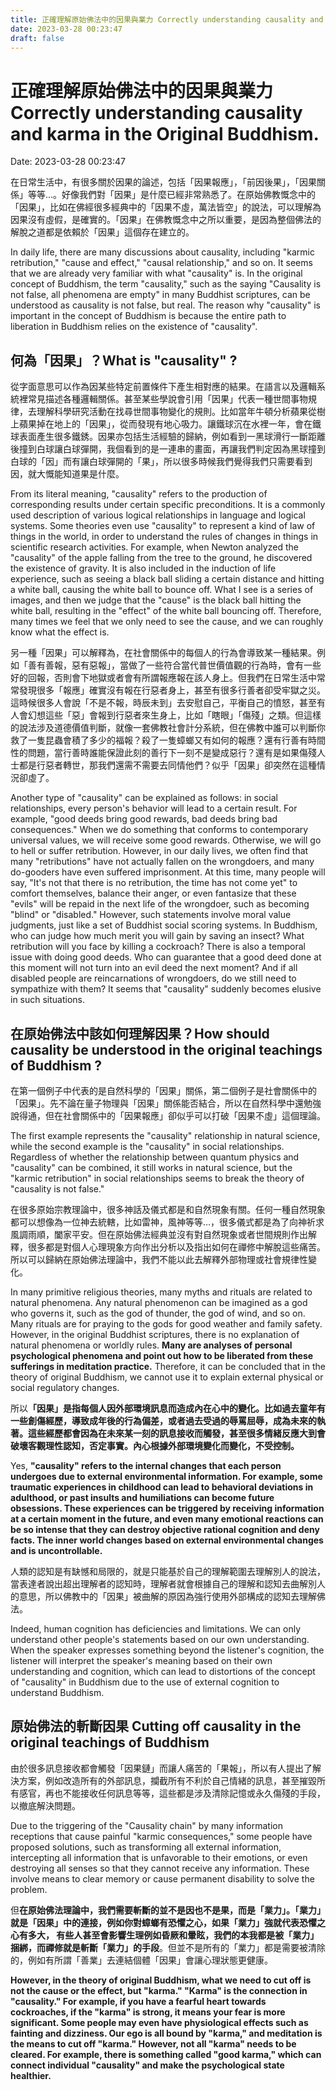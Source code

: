 ```yaml
---
title: 正確理解原始佛法中的因果與業力 Correctly understanding causality and karma in the Original Buddhism. 
date: 2023-03-28 00:23:47 
draft: false
---
```

# 正確理解原始佛法中的因果與業力 Correctly understanding causality and karma in the Original Buddhism.
Date: 2023-03-28 00:23:47

<!-- wp:paragraph -->
<p>在日常生活中，有很多關於因果的論述，包括「因果報應」，「前因後果」，「因果關係」等等…。好像我們對「因果」是什麼已經非常熟悉了。在原始佛教慨念中的「因果」，比如在佛經很多經典中的「因果不虛，萬法皆空」的說法，可以理解為因果沒有虛假，是確實的。「因果」在佛教慨念中之所以重要，是因為整個佛法的解脫之道都是依賴於「因果」這個存在建立的。</p>
<!-- /wp:paragraph -->

<!-- wp:paragraph -->
<p>In daily life, there are many discussions about causality, including "karmic retribution," "cause and effect," "causal relationship," and so on. It seems that we are already very familiar with what "causality" is. In the original concept of Buddhism, the term "causality," such as the saying "Causality is not false, all phenomena are empty" in many Buddhist scriptures, can be understood as causality is not false, but real. The reason why "causality" is important in the concept of Buddhism is because the entire path to liberation in Buddhism relies on the existence of "causality".</p>
<!-- /wp:paragraph -->

<!-- wp:heading {"anchor":"何為-因果"} -->
<h2 class="wp-block-heading" id="何為-因果">何為「因果」？What is "causality" ?</h2>
<!-- /wp:heading -->

<!-- wp:paragraph -->
<p>從字面意思可以作為因某些特定前置條件下產生相對應的結果。在語言以及邏輯系統裡常見描述各種邏輯關係。甚至某些學說會引用「因果」代表一種世間事物規律，去理解科學研究活動在找尋世間事物變化的規則。比如當年牛頓分析蘋果從樹上蘋果掉在地上的「因果」，從而發現有地心吸力。讓鐵球沉在水裡一年，會在鐵球表面產生很多鐵銹。因果亦包括生活經驗的歸納，例如看到一黑球滑行一斷距離後撞到白球讓白球彈開，我個看到的是一連串的畫面，再讓我們判定因為黑球撞到白球的「因」而有讓白球彈開的「果」，所以很多時候我們覺得我們只需要看到因，就大慨能知道果是什麼。</p>
<!-- /wp:paragraph -->

<!-- wp:paragraph -->
<p>From its literal meaning, "causality" refers to the production of corresponding results under certain specific preconditions. It is a commonly used description of various logical relationships in language and logical systems. Some theories even use "causality" to represent a kind of law of things in the world, in order to understand the rules of changes in things in scientific research activities. For example, when Newton analyzed the "causality" of the apple falling from the tree to the ground, he discovered the existence of gravity. It is also included in the induction of life experience, such as seeing a black ball sliding a certain distance and hitting a white bal<a>l</a>, causing the white ball to bounce off. What I see is a series of images, and then we judge that the "cause" is the black ball hitting the white ball, resulting in the "effect" of the white ball bouncing off. Therefore, many times we feel that we only need to see the cause, and we can roughly know what the effect is.</p>
<!-- /wp:paragraph -->

<!-- wp:paragraph -->
<p>另一種「因果」可以解釋為，在社會關係中的每個人的行為會導致某一種結果。例如「善有善報，惡有惡報」，當做了一些符合當代普世價值觀的行為時，會有一些好的回報，否則會下地獄或者會有所謂報應報在該人身上。但我們在日常生活中常常發現很多「報應」確實沒有報在行惡者身上，甚至有很多行善者卻受牢獄之災。這時候很多人會說「不是不報，時辰未到」去安慰自己，平衡自己的憤怒，甚至有人會幻想這些「惡」會報到行惡者來生身上，比如「瞎眼」「傷殘」之類。但這樣的說法涉及道德價值判斷，就像一套佛教社會計分系統，但在佛教中誰可以判斷你救了一隻昆蟲會積了多少的福報？殺了一隻蟑螂又有如何的報應？還有行善有時間性的問題，當行善時誰能保證此刻的善行下一刻不是變成惡行？還有是如果傷殘人士都是行惡者轉世，那我們還需不需要去同情他們？似乎「因果」卻突然在這種情況卻虛了。</p>
<!-- /wp:paragraph -->

<!-- wp:paragraph -->
<p>Another type of "causality" can be explained as follows: in social relationships, every person's behavior will lead to a certain result. For example, "good deeds bring good rewards, bad deeds bring bad consequences." When we do something that conforms to contemporary universal values, we will receive some good rewards. Otherwise, we will go to hell or suffer retribution. However, in our daily lives, we often find that many "retributions" have not actually fallen on the wrongdoers, and many do-gooders have even suffered imprisonment. At this time, many people will say, "It's not that there is no retribution, the time has not come yet" to comfort themselves, balance their anger, or even fantasize that these "evils" will be repaid in the next life of the wrongdoer, such as becoming "blind" or "disabled." However, such statements involve moral value judgments, just like a set of Buddhist social scoring systems. In Buddhism, who can judge how much merit you will gain by saving an insect? What retribution will you face by killing a cockroach? There is also a temporal issue with doing good deeds. Who can guarantee that a good deed done at this moment will not turn into an evil deed the next moment? And if all disabled people are reincarnations of wrongdoers, do we still need to sympathize with them? It seems that "causality" suddenly becomes elusive in such situations.</p>
<!-- /wp:paragraph -->

<!-- wp:heading {"anchor":"在原始佛法中該如何理解因果"} -->
<h2 class="wp-block-heading" id="在原始佛法中該如何理解因果">在原始佛法中該如何理解因果？How should causality be understood in the original teachings of Buddhism ?</h2>
<!-- /wp:heading -->

<!-- wp:paragraph -->
<p>在第一個例子中代表的是自然科學的「因果」關係，第二個例子是社會關係中的「因果」。先不論在量子物理與「因果」關係能否結合，所以在自然科學中還勉強說得通，但在社會關係中的「因果報應」卻似乎可以打破「因果不虛」這個理論。</p>
<!-- /wp:paragraph -->

<!-- wp:paragraph -->
<p>The first example represents the "causality" relationship in natural science, while the second example is the "causality" in social relationships. Regardless of whether the relationship between quantum physics and "causality" can be combined, it still works in natural science, but the "karmic retribution" in social relationships seems to break the theory of "causality is not false."</p>
<!-- /wp:paragraph -->

<!-- wp:paragraph -->
<p>在很多原始宗教理論中，很多神話及儀式都是和自然現象有關。任何一種自然現象都可以想像為一位神去統轄，比如雷神，風神等等…，很多儀式都是為了向神祈求風調雨順，闔家平安。但在原始佛法經典並沒有對自然現象或者世間規則作出解釋，很多都是對個人心理現象方向作出分析以及指出如何在禪修中解脫這些痛苦。所以可以歸納在原始佛法理論中，我們不能以此去解釋外部物理或社會規律性變化。</p>
<!-- /wp:paragraph -->

<!-- wp:paragraph -->
<p>In many primitive religious theories, many myths and rituals are related to natural phenomena. Any natural phenomenon can be imagined as a god who governs it, such as the god of thunder, the god of wind, and so on. Many rituals are for praying to the gods for good weather and family safety. However, in the original Buddhist scriptures, there is no explanation of natural phenomena or worldly rules. <strong>Many are analyses of personal psychological phenomena and point out how to be liberated from these sufferings in meditation practice.</strong> Therefore, it can be concluded that in the theory of original Buddhism, we cannot use it to explain external physical or social regulatory changes.</p>
<!-- /wp:paragraph -->

<!-- wp:paragraph -->
<p>所以<strong>「因果」是指每個人因外部環境訊息而造成內在心中的變化。比如過去童年有一些創傷經歷，導致成年後的行為偏差，或者過去受過的辱罵屈辱，成為未來的執著。這些經歷都會因為在未來某一刻的訊息接收而觸發，甚至很多情緒反應大到會破壞客觀理性認知，否定事實。內心根據外部環境變化而變化，不受控制。</strong></p>
<!-- /wp:paragraph -->

<!-- wp:paragraph -->
<p>Yes, <strong>"causality" refers to the internal changes that each person undergoes due to external environmental information. For example, some traumatic experiences in childhood can lead to behavioral deviations in adulthood, or past insults and humiliations can become future obsessions. These experiences can be triggered by receiving information at a certain moment in the future, and even many emotional reactions can be so intense that they can destroy objective rational cognition and deny facts. The inner world changes based on external environmental changes and is uncontrollable.</strong></p>
<!-- /wp:paragraph -->

<!-- wp:paragraph -->
<p>人類的認知是有缺憾和局限的，就是只能基於自己的理解範圍去理解別人的說法，當表達者說出超出理解者的認知時，理解者就會根據自己的理解和認知去曲解別人的意思，所以佛教中的「因果」被曲解的原因為強行使用外部構成的認知去理解佛法。</p>
<!-- /wp:paragraph -->

<!-- wp:paragraph -->
<p>Indeed, human cognition has deficiencies and limitations. We can only understand other people's statements based on our own understanding. When the speaker expresses something beyond the listener's cognition, the listener will interpret the speaker's meaning based on their own understanding and cognition, which can lead to distortions of the concept of "causality" in Buddhism due to the use of external cognition to understand Buddhism.</p>
<!-- /wp:paragraph -->

<!-- wp:heading {"anchor":"原始佛法的斬斷因果"} -->
<h2 class="wp-block-heading" id="原始佛法的斬斷因果">原始佛法的斬斷因果 Cutting off causality in the original teachings of Buddhism</h2>
<!-- /wp:heading -->

<!-- wp:paragraph -->
<p>由於很多訊息接收都會觸發「因果鏈」而讓人痛苦的「果報」，所以有人提出了解決方案，例如改造所有的外部訊息，攔截所有不利於自己情緒的訊息，甚至摧毀所有感官，再也不能接收任何訊息等等，這些都是涉及清除記憶或永久傷殘的手段，以撤底解決問題。</p>
<!-- /wp:paragraph -->

<!-- wp:paragraph -->
<p>Due to the triggering of the "Causality chain" by many information receptions that cause painful "karmic consequences," some people have proposed solutions, such as transforming all external information, intercepting all information that is unfavorable to their emotions, or even destroying all senses so that they cannot receive any information. These involve means to clear memory or cause permanent disability to solve the problem.</p>
<!-- /wp:paragraph -->

<!-- wp:paragraph -->
<p>但<strong>在原始佛法理論中，我們需要斬斷的並不是因也不是果，而是「業力」。「業力」就是「因果」中的連接，例如你對蟑螂有恐懼之心，如果<strong>「業力」</strong>強就代表恐懼之心有多大， 有些人甚至會影響生理例如昏厥和暈眩，我們的本我都是被「業力」捆綁，而禪修就是斬斷「業力」的手段</strong>。但並不是所有的「業力」都是需要被清除的，例如有所謂「善業」去連結個體「因果」會讓心理狀態更健康。</p>
<!-- /wp:paragraph -->

<!-- wp:paragraph -->
<p><strong>However, in the theory of original Buddhism, what we need to cut off is not the cause or the effect, but "karma." "Karma" is the connection in "causality." For example, if you have a fearful heart towards cockroaches, if the "karma" is strong, it means your fear is more significant. Some people may even have physiological effects such as fainting and dizziness. Our ego is all bound by "karma," and meditation is the means to cut off "karma." However, not all "karma" needs to be cleared. For example, there is something called "good karma," which can connect individual "causality" and make the psychological state healthier.</strong></p>
<!-- /wp:paragraph -->
